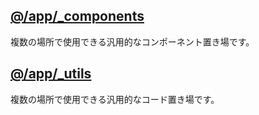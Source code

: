 ## [@/app/_components](./_components)
複数の場所で使用できる汎用的なコンポーネント置き場です。

## [@/app/_utils](./_utils)
複数の場所で使用できる汎用的なコード置き場です。

